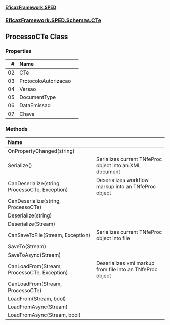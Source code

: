 #### [EficazFramework.SPED](EficazFrameworkSPED.md 'EficazFramework SPED')
### [EficazFramework.SPED.Schemas.CTe](EficazFramework.SPED.Schemas.CTe.md 'EficazFramework.SPED.Schemas.CTe')

## ProcessoCTe Class
### Properties

| # | Name | |
| ---: | :--- | :--- |
| 02 | CTe |  |
| 03 | ProtocoloAutorizacao |  |
| 04 | Versao |  |
| 05 | DocumentType |  |
| 06 | DataEmissao |  |
| 07 | Chave |  |
### Methods

| Name | |
| :--- | :--- |
| OnPropertyChanged(string) |  |
| Serialize() | Serializes current TNfeProc object into an XML document |
| CanDeserialize(string, ProcessoCTe, Exception) | Deserializes workflow markup into an TNfeProc object |
| CanDeserialize(string, ProcessoCTe) |  |
| Deserialize(string) |  |
| Deserialize(Stream) |  |
| CanSaveToFile(Stream, Exception) | Serializes current TNfeProc object into file |
| SaveTo(Stream) |  |
| SaveToAsync(Stream) |  |
| CanLoadFrom(Stream, ProcessoCTe, Exception) | Deserializes xml markup from file into an TNfeProc object |
| CanLoadFrom(Stream, ProcessoCTe) |  |
| LoadFrom(Stream, bool) |  |
| LoadFromAsync(Stream) |  |
| LoadFromAsync(Stream, bool) |  |
